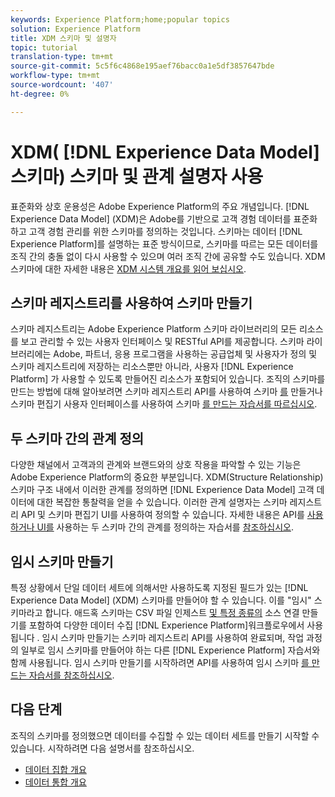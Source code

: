 ```yaml
---
keywords: Experience Platform;home;popular topics
solution: Experience Platform
title: XDM 스키마 및 설명자
topic: tutorial
translation-type: tm+mt
source-git-commit: 5c5f6c4868e195aef76bacc0a1e5df3857647bde
workflow-type: tm+mt
source-wordcount: '407'
ht-degree: 0%

---
```



# XDM( [!DNL Experience Data Model] 스키마) 스키마 및 관계 설명자 사용

표준화와 상호 운용성은 Adobe Experience Platform의 주요 개념입니다. [!DNL Experience Data Model] (XDM)은 Adobe를 기반으로 고객 경험 데이터를 표준화하고 고객 경험 관리를 위한 스키마를 정의하는 것입니다. 스키마는 데이터 [!DNL Experience Platform]를 설명하는 표준 방식이므로, 스키마를 따르는 모든 데이터를 조직 간의 충돌 없이 다시 사용할 수 있으며 여러 조직 간에 공유할 수도 있습니다. XDM 스키마에 대한 자세한 내용은 [XDM 시스템 개요를 읽어 보십시오](../xdm/home.md).

## 스키마 레지스트리를 사용하여 스키마 만들기

스키마 레지스트리는 Adobe Experience Platform 스키마 라이브러리의 모든 리소스를 보고 관리할 수 있는 사용자 인터페이스 및 RESTful API를 제공합니다. 스키마 라이브러리에는 Adobe, 파트너, 응용 프로그램을 사용하는 공급업체 및 사용자가 정의 및 스키마 레지스트리에 저장하는 리소스뿐만 아니라, 사용자 [!DNL Experience Platform] 가 사용할 수 있도록 만들어진 리소스가 포함되어 있습니다. 조직의 스키마를 만드는 방법에 대해 알아보려면 스키마 레지스트리 API를 사용하여 스키마 [를](../xdm/tutorials/create-schema-api.md) 만들거나 스키마 편집기 사용자 인터페이스를 사용하여 스키마 [를 만드는 자습서를 따르십시오](../xdm/tutorials/create-schema-ui.md).

## 두 스키마 간의 관계 정의

다양한 채널에서 고객과의 관계와 브랜드와의 상호 작용을 파악할 수 있는 기능은 Adobe Experience Platform의 중요한 부분입니다. XDM(Structure Relationship) 스키마 구조 내에서 이러한 관계를 정의하면 [!DNL Experience Data Model] 고객 데이터에 대한 복잡한 통찰력을 얻을 수 있습니다. 이러한 관계 설명자는 스키마 레지스트리 API 및 스키마 편집기 UI를 사용하여 정의할 수 있습니다. 자세한 내용은 API를 [사용하거나 UI를](../xdm/tutorials/relationship-api.md) 사용하는 두 스키마 간의 관계를 정의하는 자습서를 [참조하십시오](../xdm/tutorials/relationship-ui.md).

## 임시 스키마 만들기

특정 상황에서 단일 데이터 세트에 의해서만 사용하도록 지정된 필드가 있는 [!DNL Experience Data Model] (XDM) 스키마를 만들어야 할 수 있습니다. 이를 &quot;임시&quot; 스키마라고 합니다. 애드혹 스키마는 CSV 파일 인제스트 [및 특정 종류의](../ingestion/home.md) 소스 연결 만들기를 포함하여 다양한 데이터 수집 [!DNL Experience Platform]워크플로우에서 사용됩니다 [](../sources/home.md). 임시 스키마 만들기는 스키마 레지스트리 API를 사용하여 완료되며, 작업 과정의 일부로 임시 스키마를 만들어야 하는 다른 [!DNL Experience Platform] 자습서와 함께 사용됩니다. 임시 스키마 만들기를 시작하려면 API를 사용하여 임시 스키마 [를 만드는 자습서를 참조하십시오](../xdm/tutorials/ad-hoc.md).

## 다음 단계

조직의 스키마를 정의했으면 데이터를 수집할 수 있는 데이터 세트를 만들기 시작할 수 있습니다. 시작하려면 다음 설명서를 참조하십시오.

* [데이터 집합 개요](../catalog/datasets/overview.md)
* [데이터 통합 개요](../ingestion/home.md)